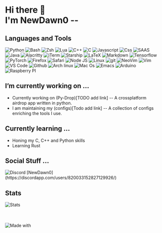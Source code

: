 # Hi there 👋 <br> I'm NewDawn0 --

## Languages and Tools
<div>
<img alt="Python" src="https://img.shields.io/badge/python-ffd342?style=for-the-badge&logo=Python&logoColor=blue" />
<img alt="Bash" src="https://img.shields.io/badge/shell_script-000000?style=for-the-badge&logo=gnu-bash&logoColor=white" />
<img alt="Zsh" src="https://img.shields.io/badge/zsh-1f1f1f?&logo=zsh&style=for-the-badge" />
<img alt="Lua" src="https://img.shields.io/badge/lua-000081?style=for-the-badge&logo=lua&logoColor=white" />
<img alt="C++" src="https://img.shields.io/badge/C++-00599C?&logo=c%2b%2b&style=for-the-badge" />
<img alt="C" src="https://img.shields.io/badge/C-003991?&logo=C&style=for-the-badge" />
<img alt="Javascript" src="https://img.shields.io/badge/javascript-1f1f1f?style=for-the-badge&logo=Javascript" />
<img alt="Css" src="https://img.shields.io/badge/CSS-blue?&style=for-the-badge&logo=css3&logoColor=white" />
<img alt="SAAS" src="https://img.shields.io/badge/Sass-CC6699?style=for-the-badge&logo=sass&logoColor=white" />
<img alt="Java" src="https://img.shields.io/badge/Java-ED8B00?style=for-the-badge&logo=java&logoColor=white" />
<img alt="Alacritty" src="https://img.shields.io/badge/alacritty-orange?style=for-the-badge&logo=alacritty&logoColor=white" />
<img alt="iTerm" src="https://img.shields.io/badge/iTerm2-202b2d?style=for-the-badge&logo=iterm2&logoColor=white" />
<img alt="Starship" src="https://img.shields.io/badge/starship-DD0B78?style=for-the-badge&logo=starship&logoColor=white" />
<img alt="LaTeX" src="https://img.shields.io/badge/latex-%23008080.svg?style=for-the-badge&logo=latex&logoColor=white">
<img alt="Markdown" src="https://img.shields.io/badge/Markdown-000000?style=for-the-badge&logo=markdown&logoColor=white" />
<img alt="Tensorflow" src="https://img.shields.io/badge/TensorFlow-ff8d00?style=for-the-badge&logo=tensorflow&logoColor=white" />
<img alt="PyTorch" src="https://img.shields.io/badge/PyTorch-%23EE4C2C.svg?&style=for-the-badge&logo=PyTorch&logoColor=white" />
<img alt="Firefox" src="https://img.shields.io/badge/Firefox-fc4854?style=for-the-badge&logo=Firefox-Browser&logoColor=white" />
<img alt="Safari" src="https://img.shields.io/badge/Safari-2892d8?style=for-the-badge&logo=Safari&logoColor=white" />
<img alt="Node JS" src="https://img.shields.io/badge/Node.js-019833?style=for-the-badge&logo=node.js&logoColor=white" />
<img alt="Linux" src="https://img.shields.io/badge/Linux-f7c156?style=for-the-badge&logo=linux&logoColor=black">
<img alt="git" src="https://img.shields.io/badge/Git-f05033?&style=for-the-badge&logo=git&logoColor=white" />
<img alt="NeoVim" src="https://img.shields.io/badge/NeoVim-1287d2?&style=for-the-badge&logo=neovim&logoColor=green">
<img alt="Vim" src="https://img.shields.io/badge/-Vim-019833?&logo=Vim&style=for-the-badge" />
<img alt="VS Code" src="https://img.shields.io/static/v1?style=for-the-badge&message=VS+Code&color=007ACC&logo=Visual+Studio+Code&logoColor=FFFFFF&label=">
<img alt="Github" src="https://img.shields.io/badge/GitHub-000000?style=for-the-badge&logo=GitHub&logoColor=white" />
<img alt="Arch linux" src="https://img.shields.io/badge/Arch_Linux-1793D1?style=for-the-badge&logo=arch-linux&logoColor=white" />
<img alt="Mac Os" src="https://img.shields.io/badge/mac%20os-000000?style=for-the-badge&logo=apple&logoColor=white" />
<img alt="Emacs" src="https://img.shields.io/badge/Emacs-%237F5AB6.svg?&style=for-the-badge&logo=gnu-emacs&logoColor=white" />
<img alt="Arduino" src="https://img.shields.io/badge/Arduino-00979D?style=for-the-badge&logo=Arduino&logoColor=white" />
<img alt="Raspberry PI" src="https://img.shields.io/badge/Raspberry%20Pi-A22846?style=for-the-badge&logo=Raspberry%20Pi&logoColor=white" />
</div>

## I’m currently working on ...
- Currently working on (Py-Drop)[TODO add link] -- A crossplatform airdrop app written in python.
- I am maintaining my (configs)[Todo add link] -- A collection of configs enriching the tools I use.

## Currently learning ...
- Honing my C, C++ and Python skills
- Learning Rust

## Social Stuff ...
<div>
<img alt="Discord" src="https://img.shields.io/badge/Discord-7289DA?style=for-the-badge&logo=discord&logoColor=white" onclick="window.open('https://discordapp.com/users/820033152827129926/')"/>
[NewDawn0](https://discordapp.com/users/820033152827129926/)
<!--
<img alt="GMail" src="https://img.shields.io/badge/Gmail-white?style=for-the-badge&logo=gmail&logoColor" onclick="window.open('')" />
</div>
<img alt="Instagram" src="https://img.shields.io/badge/Instagram-E4405F?style=for-the-badge&logo=instagram&logoColor=white" onclick="window.open('')" />
<img alt="Website" src="https://img.shields.io/badge/website-000000?style=for-the-badge&logo=About.me&logoColor=white" onclick=window.open('') />
-->

## Stats
<img class="Stats" alt="Stats" src="https://github-readme-stats.vercel.app/api?username=NewDawn0&theme=blue-green" />


</br>
</br>
</br>
</br>
<img alt="Made with" src="http://ForTheBadge.com/images/badges/built-with-swag.svg" />
